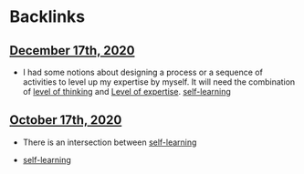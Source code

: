 
# Backlinks
## [December 17th, 2020](<December 17th, 2020.md>)
- I had some notions about designing a process or a sequence of activities to level up my expertise by myself. It will need the combination of [level of thinking](<level of thinking.md>) and [Level of expertise](<Level of expertise.md>). [self-learning](<self-learning.md>)

## [October 17th, 2020](<October 17th, 2020.md>)
- There is an intersection between [self-learning](<self-learning.md>)

- [self-learning](<self-learning.md>)

